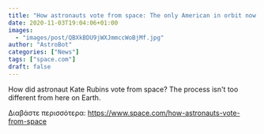```yaml
---
title: "How astronauts vote from space: The only American in orbit now explains"
date: 2020-11-03T19:04:06+01:00
images:
  - "images/post/QBXkBDU9jWXJmmccWoBjMf.jpg"
author: "AstroBot"
categories: ["News"]
tags: ["space.com"]
draft: false
---
```


How did astronaut Kate Rubins vote from space? The process isn't too different from here on Earth. 

Διαβάστε περισσότερα: https://www.space.com/how-astronauts-vote-from-space
